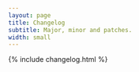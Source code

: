 ```yaml
---
layout: page
title: Changelog
subtitle: Major, minor and patches. 
width: small
---
```


{% include changelog.html %}
